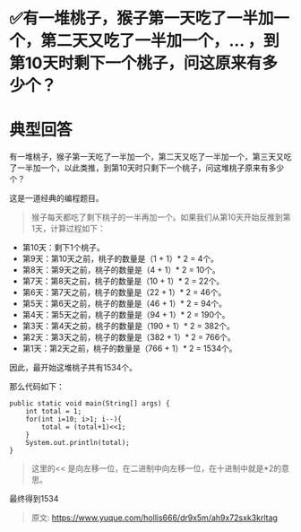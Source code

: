 # ✅有一堆桃子，猴子第一天吃了一半加一个，第二天又吃了一半加一个，... ，到第10天时剩下一个桃子，问这原来有多少个？


# 典型回答

有一堆桃子，猴子第一天吃了一半加一个，第二天又吃了一半加一个，第三天又吃了一半加一个，以此类推，到第10天时只剩下一个桃子，问这堆桃子原来有多少个？

这是一道经典的编程题目。

>猴子每天都吃了剩下桃子的一半再加一个。如果我们从第10天开始反推到第1天，计算过程如下：

- 第10天：剩下1个桃子。
- 第9天：第10天之前，桃子的数量是（1 + 1）* 2 = 4个。
- 第8天：第9天之前，桃子的数量是（4 + 1）* 2 = 10个。
- 第7天：第8天之前，桃子的数量是（10 + 1）* 2 = 22个。
- 第6天：第7天之前，桃子的数量是（22 + 1）* 2 = 46个。
- 第5天：第6天之前，桃子的数量是（46 + 1）* 2 = 94个。
- 第4天：第5天之前，桃子的数量是（94 + 1）* 2 = 190个。
- 第3天：第4天之前，桃子的数量是（190 + 1）* 2 = 382个。
- 第2天：第3天之前，桃子的数量是（382 + 1）* 2 = 766个。
- 第1天：第2天之前，桃子的数量是（766 + 1）* 2 = 1534个。

因此，最开始这堆桃子共有1534个。

那么代码如下：
```
public static void main(String[] args) {
    int total = 1;
    for(int i=10; i>1; i--){
        total = (total+1)<<1;
    }
    System.out.println(total);
}
```

> 这里的<< 是向左移一位，在二进制中向左移一位，在十进制中就是*2的意思。


最终得到1534


> 原文: <https://www.yuque.com/hollis666/dr9x5m/ah9x72sxk3krltag>